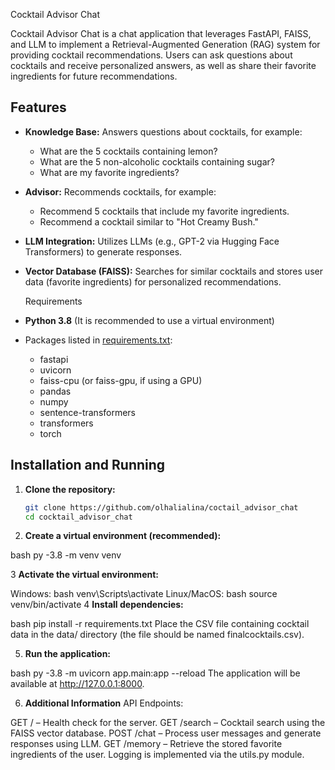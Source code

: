 Cocktail Advisor Chat

Cocktail Advisor Chat is a chat application that leverages FastAPI, FAISS, and LLM to implement a Retrieval-Augmented Generation (RAG) system for providing cocktail recommendations. Users can ask questions about cocktails and receive personalized answers, as well as share their favorite ingredients for future recommendations.

## Features

- **Knowledge Base:** Answers questions about cocktails, for example:
  - What are the 5 cocktails containing lemon?
  - What are the 5 non-alcoholic cocktails containing sugar?
  - What are my favorite ingredients?
- **Advisor:** Recommends cocktails, for example:
  - Recommend 5 cocktails that include my favorite ingredients.
  - Recommend a cocktail similar to "Hot Creamy Bush."
- **LLM Integration:** Utilizes LLMs (e.g., GPT-2 via Hugging Face Transformers) to generate responses.
- **Vector Database (FAISS):** Searches for similar cocktails and stores user data (favorite ingredients) for personalized recommendations.

  Requirements

- **Python 3.8** (It is recommended to use a virtual environment)
- Packages listed in [requirements.txt](requirements.txt):
  - fastapi
  - uvicorn
  - faiss-cpu (or faiss-gpu, if using a GPU)
  - pandas
  - numpy
  - sentence-transformers
  - transformers
  - torch

## Installation and Running

1. **Clone the repository:**

   ```bash
   git clone https://github.com/olhalialina/coctail_advisor_chat
   cd cocktail_advisor_chat

2. **Create a virtual environment (recommended):**

bash   py -3.8 -m venv venv

3 **Activate the virtual environment:**

Windows:
bash    venv\Scripts\activate
Linux/MacOS:
bash    source venv/bin/activate
4 **Install dependencies:**

bash    pip install -r requirements.txt
Place the CSV file containing cocktail data in the data/ directory (the file should be named finalcocktails.csv).

5. **Run the application:**

bash       py -3.8 -m uvicorn app.main:app --reload
The application will be available at http://127.0.0.1:8000.

6. **Additional Information**
API Endpoints:

GET / – Health check for the server.
GET /search – Cocktail search using the FAISS vector database.
POST /chat – Process user messages and generate responses using LLM.
GET /memory – Retrieve the stored favorite ingredients of the user.
Logging is implemented via the utils.py module.

